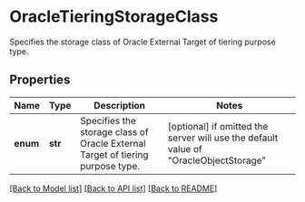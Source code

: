 # OracleTieringStorageClass

Specifies the storage class of Oracle External Target of tiering purpose type.

## Properties
Name | Type | Description | Notes
------------ | ------------- | ------------- | -------------
**enum** | **str** | Specifies the storage class of Oracle External Target of tiering purpose type. | [optional]  if omitted the server will use the default value of "OracleObjectStorage"

[[Back to Model list]](../README.md#documentation-for-models) [[Back to API list]](../README.md#documentation-for-api-endpoints) [[Back to README]](../README.md)



